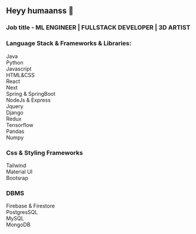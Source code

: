 ## Heyy humaanss 🤙

### Job title - ML ENGINEER | FULLSTACK DEVELOPER | 3D ARTIST

### Language Stack & Frameworks & Libraries:
Java <br/>
Python <br/>
Javascript <br/>
HTML&CSS <br/>
React<br/>
Next<br/>
Spring & SpringBoot<br/>
NodeJs & Express <br/>
Jquery<br/>
Django<br/>
Redux<br/>
Tensorflow<br/>
Pandas<br/>
Numpy<br/>

### Css & Styling Frameworks
Tailwind <br/>
Material UI <br/>
Bootsrap <br/>

### DBMS
Firebase & Firestore<br/>
PostgresSQL<br/>
MySQL<br/>
MongoDB
